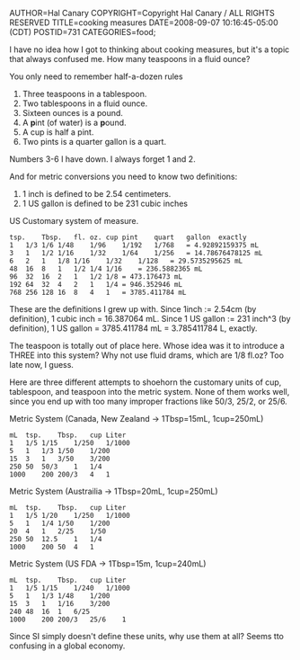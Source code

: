 AUTHOR=Hal Canary
COPYRIGHT=Copyright Hal Canary / ALL RIGHTS RESERVED
TITLE=cooking measures
DATE=2008-09-07 10:16:45-05:00 (CDT)
POSTID=731
CATEGORIES=food;

I have no idea how I got to thinking about cooking measures, but it's a topic that always confused me. How many teaspoons in a fluid ounce?

You only need to remember half-a-dozen rules

1.  Three teaspoons in a tablespoon.
2.  Two tablespoons in a fluid ounce.
3.  Sixteen ounces is a pound.
4.  A **p**int (of water) is a **p**ound.
5.  A cup is half a pint.
6.  Two pints is a quarter gallon is a quart.

Numbers 3-6 I have down. I always forget 1 and 2.

And for metric conversions you need to know two definitions:

1.  1 inch is defined to be 2.54 centimeters.
2.  1 US gallon is defined to be 231 cubic inches

US Customary system of measure.

    
    tsp.	Tbsp.	fl. oz.	cup	pint	quart	gallon	exactly
    1	1/3	1/6	1/48	1/96	1/192	1/768	= 4.92892159375 mL
    3	1	1/2	1/16	1/32	1/64	1/256	= 14.78676478125 mL
    6	2	1	1/8	1/16	1/32	1/128	= 29.5735295625 mL
    48	16	8	1	1/2	1/4	1/16	= 236.5882365 mL
    96	32	16	2	1	1/2	1/8	= 473.176473 mL
    192	64	32	4	2	1	1/4	= 946.352946 mL
    768	256	128	16	8	4	1	= 3785.411784 mL
    

These are the definitions I grew up with. Since 1inch := 2.54cm (by definition), 1 cubic inch = 16.387064 mL. Since 1 US gallon := 231 inch^3 (by definition), 1 US gallon = 3785.411784 mL = 3.785411784 L, exactly.

The teaspoon is totally out of place here. Whose idea was it to introduce a THREE into this system? Why not use fluid drams, which are 1/8 fl.oz? Too late now, I guess.

Here are three different attempts to shoehorn the customary units of cup, tablespoon, and teaspoon into the metric system. None of them works well, since you end up with too many improper fractions like 50/3, 25/2, or 25/6.

Metric System (Canada, New Zealand -> 1Tbsp=15mL, 1cup=250mL)

    
    mL	tsp.	Tbsp.	cup	Liter
    1	1/5	1/15	1/250	1/1000
    5	1	1/3	1/50	1/200
    15	3	1	3/50	3/200
    250	50	50/3	1	1/4
    1000	200	200/3	4	1
    

Metric System (Austrailia -> 1Tbsp=20mL, 1cup=250mL)

    
    mL	tsp.	Tbsp.	cup	Liter
    1	1/5	1/20	1/250	1/1000
    5	1	1/4	1/50	1/200
    20	4	1	2/25	1/50
    250	50	12.5	1	1/4
    1000	200	50	4	1
    

Metric System (US FDA -> 1Tbsp=15m, 1cup=240mL)

    
    mL	tsp.	Tbsp.	cup	Liter
    1	1/5	1/15	1/240	1/1000
    5	1	1/3	1/48	1/200
    15	3	1	1/16	3/200
    240	48	16	1	6/25
    1000	200	200/3	25/6	1
    

Since SI simply doesn't define these units, why use them at all? Seems tto confusing in a global economy.
